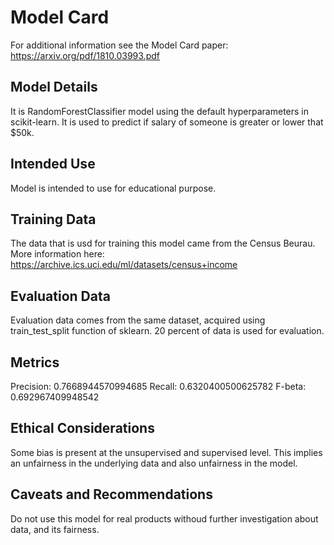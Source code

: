 # Model Card

For additional information see the Model Card paper: https://arxiv.org/pdf/1810.03993.pdf

## Model Details
It is RandomForestClassifier model using the default hyperparameters in scikit-learn. It is 
used to predict if salary of someone is greater or lower that $50k.
## Intended Use
Model is intended to use for educational purpose. 

## Training Data
The data that is usd for training this model came from the Census Beurau.
 More information here: https://archive.ics.uci.edu/ml/datasets/census+income
## Evaluation Data
Evaluation data comes from the same dataset, acquired using train_test_split function of sklearn. 20 percent of data is 
used for evaluation.
## Metrics
Precision: 0.7668944570994685
Recall: 0.6320400500625782
F-beta: 0.692967409948542

## Ethical Considerations
Some bias is present at the unsupervised and supervised level. This implies an unfairness in the underlying data and also unfairness in the model.
## Caveats and Recommendations
Do not use this model for real products withoud further investigation about data, and its fairness.